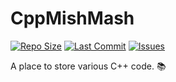 # CppMishMash

[![Repo Size](https://img.shields.io/github/repo-size/Clem9963/CppMishMash)](#)    [![Last Commit](https://img.shields.io/github/last-commit/Clem9963/CppMishMash)](#)    [![Issues](https://img.shields.io/github/issues/Clem9963/CppMishMash)](#)

A place to store various C++ code. 📚
